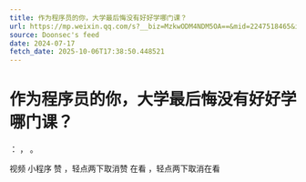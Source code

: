 ```yaml
---
title: 作为程序员的你，大学最后悔没有好好学哪门课？
url: https://mp.weixin.qq.com/s?__biz=MzkwODM4NDM5OA==&mid=2247518465&idx=2&sn=6e411eb88102a8294de9722fbf97b41f
source: Doonsec's feed
date: 2024-07-17
fetch_date: 2025-10-06T17:38:50.448521
---
```


# 作为程序员的你，大学最后悔没有好好学哪门课？

：
，
。

视频
小程序
赞
，轻点两下取消赞
在看
，轻点两下取消在看